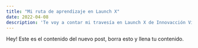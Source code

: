```yaml
---
title: "Mi ruta de aprendizaje en Launch X"
date: 2022-04-08
description: 'Te voy a contar mi travesía en Launch X de Innovacción Virtual '
---
```


Hey! Este es el contenido del nuevo post, borra esto y llena tu contenido.
